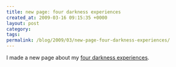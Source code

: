 ```yaml
---
title: new page: four darkness experiences
created_at: 2009-03-16 09:15:35 +0000
layout: post
category: 
tags: 
permalink: /blog/2009/03/new-page-four-darkness-experiences/
---
```


I made a new page about my [four darkness experiences][1].

   [1]: /reports/four-darkness-experiences/
